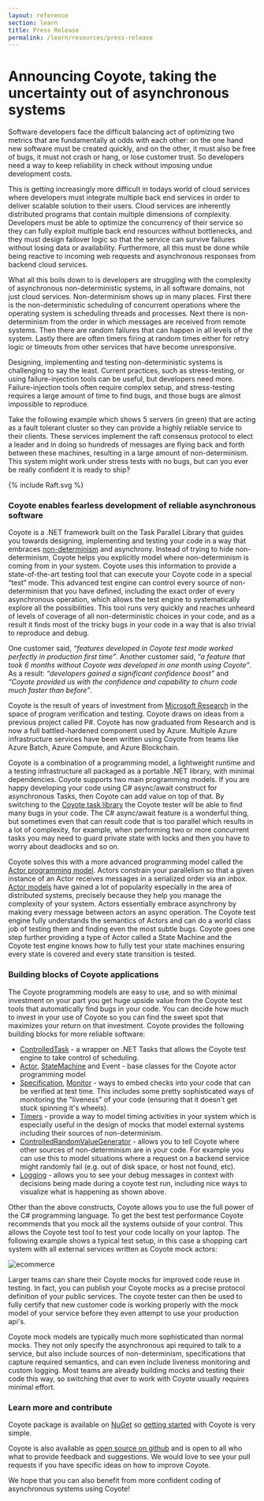 ```yaml
---
layout: reference
section: learn
title: Press Release
permalink: /learn/resources/press-release
---
```


# Announcing Coyote, taking the uncertainty out of asynchronous systems

Software developers face the difficult balancing act of optimizing two metrics that are fundamentally at odds with each
other: on the one hand new software must be created quickly, and on the other, it must also be free of bugs, it must not
crash or hang, or lose customer trust. So developers need a way to keep reliability in check without imposing undue
development costs.

This is getting increasingly more difficult in todays world of cloud services where developers must
integrate multiple back end services in order to deliver scalable solution to their users.  Cloud services are
inherently distributed programs that contain multiple dimensions of complexity.  Developers must be able to optimize the
concurrency of their service so they can fully exploit multiple back end resources without bottlenecks, and they must
design failover logic so that the service can survive failures without losing data or availability. Furthermore, all
this must be done while being reactive to incoming web requests and asynchronous responses from backend cloud services.

What all this boils down to is developers are struggling with the complexity of asynchronous non-deterministic systems,
in all software domains, not just cloud services.  Non-determinism shows up in many places.  First there is the
non-deterministic scheduling of concurrent operations where the operating system is scheduling threads and processes.
Next there is non-determinism from the order in which messages are received from remote systems.  Then there are random
failures that can happen in all levels of the system.  Lastly there are often timers firing at random times either for
retry logic or timeouts from other services that have become unresponsive.

Designing, implementing and testing non-deterministic systems is challenging to say the least. Current practices, such
as stress-testing, or using failure-injection tools can be useful, but developers need more. Failure-injection tools
often require complex setup, and stress-testing requires a large amount of time to find bugs, and those bugs are almost
impossible to reproduce.

Take the following example which shows 5 servers (in green) that are acting as a fault tolerant cluster so they can provide
a highly reliable service to their clients.  These services implement the raft consensus protocol to elect a leader and
in doing so hundreds of messages are flying back and forth between these machines, resulting in a large amount of
non-determinism.  This system might work under stress tests with no bugs, but can you ever be really confident it is
ready to ship?


<div style="width:400">

{% include Raft.svg %}

<script language="javascript" src="/coyote/assets/js/animate_trace.js"></script>
<script language="javascript" src="/coyote/assets/js/trace_model.js"></script>

<script language="javascript">

fetchTrace('/coyote/assets/data/Raft.xml', convertTrace);

</script>
</div>


### Coyote enables fearless development of reliable asynchronous software

Coyote is a .NET framework built on the Task Parallel Library that guides you towards designing, implementing and
testing your code in a way that embraces [non-determinism](/coyote/learn/core/non-determinism) and asynchrony.  Instead
of trying to hide non-determinism, Coyote helps you explicitly model where non-determinism is coming from in your
system.  Coyote uses this information to provide a state-of-the-art testing tool that can execute your Coyote code in a
special “test” mode.  This advanced test engine can control every source of non-determinism that you have defined,
including the exact order of every asynchronous operation, which allows the test engine to systematically explore all
the possibilities.  This tool runs very quickly and reaches unheard of levels of coverage of all non-deterministic
choices in your code, and as a result it finds most of the tricky bugs in your code in a way that is also trivial to
reproduce and debug.

One customer said, _“features developed in Coyote test mode worked perfectly in production first time”_.  Another
customer said, _“a feature that took 6 months without Coyote was developed in one month using Coyote”_.  As a result:
_“developers gained a significant confidence boost”_ and _“Coyote provided us with the confidence and capability to
churn code much faster than before”_.

Coyote is the result of years of investment from [Microsoft Research](https://www.microsoft.com/en-us/research/) in the
space of program verification and testing. Coyote draws on ideas from a previous project called P#.   Coyote has now
graduated from Research and is now a full battled-hardened component used by Azure.  Multiple Azure infrastructure
services have been written using Coyote from teams like Azure Batch, Azure Compute, and Azure Blockchain.

Coyote is a combination of a programming model, a lightweight runtime and a testing infrastructure all packaged as a
portable .NET library, with minimal dependencies. Coyote supports two main programming models. If you are happy
developing your code using C# async/await construct for asynchronous Tasks, then Coyote can add value on top of that. By
switching to the [Coyote task library](/coyote/learn/programming-models/async/overview) the Coyote tester will be able
to find many bugs in your code. The C# async/await feature is a wonderful thing, but sometimes even that can result code
that is too parallel which results in a lot of complexity, for example, when performing two or more concurrent tasks
you may need to guard private state with locks and then you have to worry about deadlocks and so on.

Coyote solves this with a more advanced programming model called the [Actor programming
model](/coyote/learn/programming-models/actors/overview). Actors constrain your parallelism so that a given instance of
an Actor receives messages in a serialized order via an inbox.  [Actor
models](https://en.wikipedia.org/wiki/Actor_model) have gained a lot of popularity especially in the area of distributed
systems, precisely because they help you manage the complexity of your system.  Actors essentially embrace asynchrony by
making every message between actors an async operation.  The Coyote test engine fully understands the semantics of
Actors and can do a world class job of testing them and finding even the most subtle bugs.  Coyote goes one step
further providing a type of Actor called a State Machine and the Coyote test engine knows how to fully test your
state machines ensuring every state is covered and every state transition is tested.

### Building blocks of Coyote applications

The Coyote programming models are easy to use, and so with minimal investment on your part you get huge upside
value from the Coyote test tools that automatically find bugs in your code.  You can decide how much to invest in
your use of Coyote so you can find the sweet spot that maximizes your return on that investment.  Coyote provides
the following building blocks for more reliable software:

- [ControlledTask](/coyote/learn/programming-models/async/overview) - a wrapper on .NET Tasks that allows the Coyote
  test engine to take control of scheduling.
- [Actor](/coyote/learn/programming-models/actors/overview),
  [StateMachine](/coyote/learn/programming-models/actors/state-machines) and Event - base classes for the Coyote actor
  programming model
- [Specification](/coyote/learn/specifications/overview), [Monitor](/coyote/learn/specifications/liveness-checking) -
  ways to embed checks into your code that can be verified at test time.  This includes some pretty sophisticated ways
  of monitoring the "liveness" of your code (ensuring that it doesn't get stuck spinning it's wheels).
- [Timers](/coyote/learn/programming-models/actors/timers) - provide a way to model timing activities in your system
which is especially useful in the design of mocks that model external systems including their sources of non-determinism.
- [ControlledRandomValueGenerator](/coyote/learn/core/non-determinism) - allows you to tell Coyote where other sources
of non-determinism are in your code.  For example you can use this to model situations where a request on a backend
service might randomly fail (e.g. out of disk space, or host not found, etc).
- [Logging](/coyote/learn/advanced/logging) - allows you to see your debug messages in context with decisions being
made during a coyote test run, including nice ways to visualize what is happening as shown above.

Other than the above constructs, Coyote allows you to use the full power of the C# programming language. To get the best
test performance Coyote recommends that you mock all the systems outside of your control. This allows the Coyote test
tool to test your code locally on your laptop.  The following example shows a typical test setup, in this case a
shopping cart system with all external services written as Coyote mock actors:

![ecommerce](/coyote/assets/images/ecommerce.svg)

Larger teams can share their Coyote mocks for improved code reuse in testing.  In fact, you can publish your Coyote
mocks as a precise protocol definition of your public services. The coyote tester can then be used to fully certify
that new customer code is working properly with the mock model of your service before they even attempt to use your
production api's.

Coyote mock models are typically much more sophisticated than normal mocks.  They not only specify the asynchronous
api required to talk to a service, but also include sources of non-determinism, specifications that capture required
semantics, and can even include liveness monitoring and custom logging.  Most teams are already building mocks and
testing their code this way, so switching that over to work with Coyote usually requires minimal effort.

### Learn more and contribute

Coyote package is available on [NuGet](https://www.nuget.org/packages/Microsoft.Coyote/) so [getting
started](/coyote/learn/get-started/install) with Coyote is very simple.

Coyote is also available as [open source on github](http://github.com/microsoft/coyote) and is open to all who what to
provide feedback and suggestions.  We would love to see your pull requests if you have specific ideas on how to improve
Coyote.

We hope that you can also benefit from more confident coding of asynchronous systems using Coyote!
